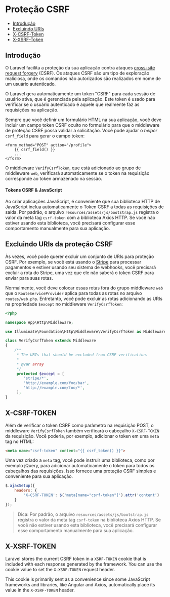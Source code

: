 # Proteção CSRF

- [Introdução](#csrf-introduction)
- [Excluindo URIs](#csrf-excluding-uris)
- [X-CSRF-Token](#csrf-x-csrf-token)
- [X-XSRF-Token](#csrf-x-xsrf-token)

<a name="csrf-introduction"></a>
## Introdução

O Laravel facilita a proteção da sua aplicação contra ataques [cross-site request forgery](https://en.wikipedia.org/wiki/Cross-site_request_forgery) (CSRF). Os ataques CSRF são um tipo de exploração maliciosa, onde os comandos não autorizados são realizados em nome de um usuário autenticado.

O Laravel gera automaticamente um token "CSRF" para cada sessão de usuário ativa, que é gerenciada pela aplicação. Este token é usado para verificar se o usuário autenticado é aquele que realmente faz as requisições na aplicação.

Sempre que você definir um formulário HTML na sua aplicação, você deve incluir um campo token CSRF oculto no formulário para que o middleware de proteção CSRF possa validar a solicitação. Você pode ajudar o _helper_ `csrf_field` para gerar o campo token:

    <form method="POST" action="/profile">
        {{ csrf_field() }}
        ...
    </form>

O [middleware](/docs/{{version}}/middleware) `VerifyCsrfToken`, que está adicionado ao grupo de middleware `web`, verificará automaticamente se o token na requisição corresponde ao token armazenado na sessão.

#### Tokens CSRF & JavaScript

Ao criar aplicações JavaScript, é conveniente que sua biblioteca HTTP de JavaScript inclua automaticamente o Token CSRF a todas as requisições de saída. Por padrão, o arquivo `resources/assets/js/bootstrap.js` registra o valor da meta tag `csrf-token` com a biblioteca Axios HTTP. Se você não estiver usando esta biblioteca, você precisará configurar esse comportamento manualmente para sua aplicação.

<a name="csrf-excluding-uris"></a>
## Excluindo URIs da proteção CSRF

Às vezes, você pode querer excluir um conjunto de URIs para proteção CSRF. Por exemplo, se você está usando o [Stripe](https://stripe.com) para processar pagamentos e estiver usando seu sistema de webhooks, você precisará excluir a rota do Stripe, uma vez que ele não saberá o token CSRF para enviar para suas rotas.

Normalmente, você deve colocar essas rotas fora do grupo middleware `web` que o `RouteServiceProvider` aplica para todas as rotas no arquivo `routes/web.php`. Entretanto, você pode excluir as rotas adicionando as URIs na propriedade `$except` no middleware `VerifyCsrfToken`:

```php
<?php

namespace App\Http\Middleware;

use Illuminate\Foundation\Http\Middleware\VerifyCsrfToken as Middleware;

class VerifyCsrfToken extends Middleware
{
    /**
     * The URIs that should be excluded from CSRF verification.
     *
     * @var array
     */
     protected $except = [
        'stripe/*',
        'http://example.com/foo/bar',
        'http://example.com/foo/*',
     ];
}
```
<a name="csrf-x-csrf-token"></a>
## X-CSRF-TOKEN

Além de verificar o token CSRF como parâmetro na requisição POST, o middleware `VerifyCsrfToken` também verificará o cabeçalho `X-CSRF-TOKEN` da requisição. Você poderia, por exemplo, adicionar o token em uma `meta` tag no HTML:

```html
<meta name="csrf-token" content="{{ csrf_token() }}">
```

Uma vez criado a `meta` tag, você pode instruir uma biblioteca, como por exemplo jQuery, para adicionar automaticamente o token para todos os cabeçalhos das requisições. Isso fornece uma proteção CSRF simples e conveniente para sua aplicação.

```js
$.ajaxSetup({
    headers: {
        'X-CSRF-TOKEN': $('meta[name="csrf-token"]').attr('content')
    }
});
```

> Dica: Por padrão, o arquivo `resources/assets/js/bootstrap.js` registra o valor da meta tag `csrf-token` na biblioteca Axios HTTP. Se você não estiver usando esta biblioteca, você precisará configurar esse comportamento manualmente para sua aplicação.

<a name="csrf-x-xsrf-token"></a>
## X-XSRF-TOKEN

Laravel stores the current CSRF token in a `XSRF-TOKEN` cookie that is included with each response generated by the framework. You can use the cookie value to set the `X-XSRF-TOKEN` request header.

This cookie is primarily sent as a convenience since some JavaScript frameworks and libraries, like Angular and Axios, automatically place its value in the `X-XSRF-TOKEN` header.
